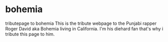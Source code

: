 # bohemia
tributepage to bohemia
This is the tribute webpage to the Punjabi rapper Roger David aka Bohemia living in California.
I'm his diehard fan that's why i tribute this page to him.
